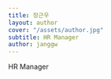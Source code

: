 ```yaml
---
title: 장근우
layout: author
cover: "/assets/author.jpg"
subtitle: HR Manager
author: janggw
---
```


HR Manager